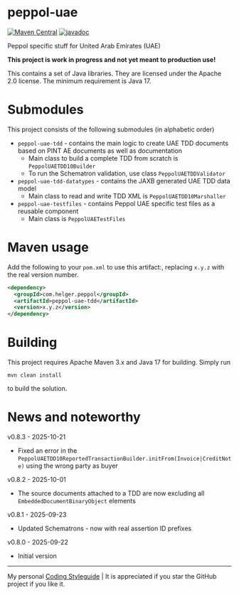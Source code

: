 # peppol-uae

[![Maven Central](https://img.shields.io/maven-central/v/com.helger.peppol/peppol-uae-parent-pom)](https://img.shields.io/maven-central/v/com.helger.peppol/peppol-uae-parent-pom)
[![javadoc](https://javadoc.io/badge2/com.helger.peppol/peppol-uae-parent-pom/javadoc.svg)](https://javadoc.io/doc/com.helger.peppol/peppol-uae-parent-pom)

Peppol specific stuff for United Arab Emirates (UAE)

**This project is work in progress and not yet meant to production use!**

This contains a set of Java libraries.
They are licensed under the Apache 2.0 license.
The minimum requirement is Java 17.


# Submodules

This project consists of the following submodules (in alphabetic order)

* `peppol-uae-tdd` - contains the main logic to create UAE TDD documents based on PINT AE documents as well as documentation
    * Main class to build a complete TDD from scratch is `PeppolUAETDD10Builder`
    * To run the Schematron validation, use class `PeppolUAETDDValidator`
* `peppol-uae-tdd-datatypes` - contains the JAXB generated UAE TDD data model
    * Main class to read and write TDD XML is `PeppolUAETDD10Marshaller`
* `peppol-uae-testfiles` - contains Peppol UAE specific test files as a reusable component
    * Main class is `PeppolUAETestFiles`

# Maven usage

Add the following to your `pom.xml` to use this artifact:, replacing `x.y.z` with the real version number.

```xml
<dependency>
  <groupId>com.helger.peppol</groupId>
  <artifactId>peppol-uae-tdd</artifactId>
  <version>x.y.z</version>
</dependency>
```

# Building

This project requires Apache Maven 3.x and Java 17 for building.
Simply run
```
mvn clean install
```
to build the solution.

# News and noteworthy

v0.8.3 - 2025-10-21
* Fixed an error in the `PeppolUAETDD10ReportedTransactionBuilder.initFrom(Invoice|CreditNote)` using the wrong party as buyer

v0.8.2 - 2025-10-01
* The source documents attached to a TDD are now excluding all `EmbeddedDocumentBinaryObject` elements

v0.8.1 - 2025-09-23
* Updated Schematrons - now with real assertion ID prefixes

v0.8.0 - 2025-09-22
* Initial version 

---

My personal [Coding Styleguide](https://github.com/phax/meta/blob/master/CodingStyleguide.md) |
It is appreciated if you star the GitHub project if you like it.
